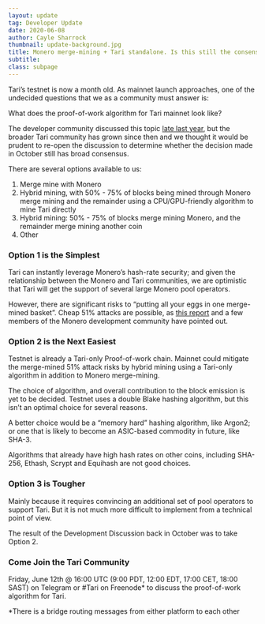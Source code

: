 ```yaml
---
layout: update
tag: Developer Update
date: 2020-06-08
author: Cayle Sharrock
thumbnail: update-background.jpg
title: Monero merge-mining + Tari standalone. Is this still the consensus? Let’s make sure!
subtitle:
class: subpage
---
```


Tari’s testnet is now a month old. As mainnet launch approaches, one of the undecided questions that we as a community must answer is:

What does the proof-of-work algorithm for Tari mainnet look like?

The developer community discussed this topic [late last year](/2019/10/14/tari-protocol-discussion-47.html), but the broader Tari community has grown since then and we thought it would be prudent to re-open the discussion to determine whether the decision made in October still has broad consensus.

There are several options available to us:

1. Merge mine with Monero
2. Hybrid mining, with 50% - 75% of blocks being mined through Monero merge mining and the remainder using a CPU/GPU-friendly algorithm to mine Tari directly
3. Hybrid mining: 50% - 75% of blocks merge mining Monero, and the remainder merge mining another coin
4. Other

### Option 1 is the Simplest

Tari can instantly leverage Monero’s hash-rate security; and given the relationship between the Monero and Tari communities, we are optimistic that Tari will get the support of several large Monero pool operators.

However, there are significant risks to “putting all your eggs in one merge-mined basket”. Cheap 51% attacks are possible, as [this report](https://tlu.tarilabs.com/merged-mining/merged-mining-scene/MergedMiningIntroduction.html#51-attacks) and a few members of the Monero development community have pointed out.

### Option 2 is the Next Easiest

Testnet is already a Tari-only Proof-of-work chain. Mainnet could mitigate the merge-mined 51% attack risks by hybrid mining using a Tari-only algorithm in addition to Monero merge-mining.

The choice of algorithm, and overall contribution to the block emission is yet to be decided. Testnet uses a double Blake hashing algorithm, but this isn’t an optimal choice for several reasons.

A better choice would be a “memory hard” hashing algorithm, like Argon2; or one that is likely to become an ASIC-based commodity in future, like SHA-3.

Algorithms that already have high hash rates on other coins, including SHA-256, Ethash, Scrypt and Equihash are not good choices.

### Option 3 is Tougher

Mainly because it requires convincing an additional set of pool operators to support Tari. But it is not much more difficult to implement from a technical point of view.

The result of the Development Discussion back in October was to take Option 2.

### Come Join the Tari Community

Friday, June 12th @ 16:00 UTC (9:00 PDT, 12:00 EDT, 17:00 CET, 18:00 SAST)
on Telegram or #Tari on Freenode\* to discuss the proof-of-work algorithm for Tari.

\*There is a bridge routing messages from either platform to each other
